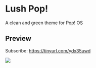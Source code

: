 # Lush Pop!
A clean and green theme for Pop! OS

## Preview
Subscribe: https://tinyurl.com/ydx35uwd 

[![](https://github.com/VaughnValle/demo/blob/master/got.png)](http://www.youtube.com/watch?v=URae0PTtJXE "")
